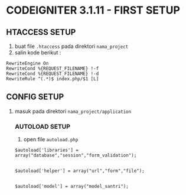 # CODEIGNITER 3.1.11 - FIRST SETUP

## HTACCESS SETUP
1. buat file `.htaccess` pada direktori `nama_project`
2. salin kode berikut :

```
RewriteEngine On
RewriteCond %{REQUEST_FILENAME} !-f
RewriteCond %{REQUEST_FILENAME} !-d
RewriteRule ^(.*)$ index.php/$1 [L]
```


## CONFIG SETUP
1. masuk pada direktori `nama_project/application`

    ### AUTOLOAD SETUP
    1. open file `autoload.php`
    ```
    $autoload['libraries'] = array("database","session","form_validation");


    $autoload['helper'] = array("url","form","file");


    $autoload['model'] = array("model_santri");
    ```

